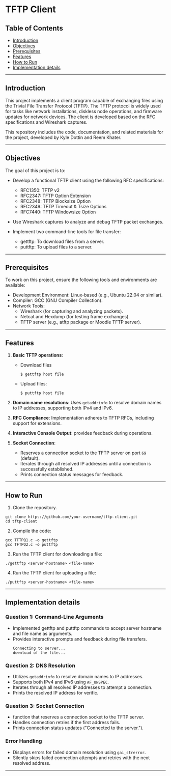 # TFTP Client

## Table of Contents

- [Introduction](#introduction)
- [Objectives](#objectives)
- [Prerequisites](#prerequisites)
- [Features](#features)
- [How to Run](#how-to-run)
- [Implementation details](#implementation-details)

---

## Introduction

This project implements a client program capable of exchanging files using the Trivial File Transfer Protocol (TFTP). The TFTP protocol is widely used for tasks like network installations, diskless node operations, and firmware updates for network devices. The client is developed based on the RFC specifications and Wireshark captures.

This repository includes the code, documentation, and related materials for the project, developed by Kyle Dottin and Reem Khater.

---

## Objectives 

The goal of this project is to:

- Develop a functional TFTP client using the following RFC specifications:
  - RFC1350: TFTP v2
  - RFC2347: TFTP Option Extension
  - RFC2348: TFTP Blocksize Option
  - RFC2349: TFTP Timeout & Tsize Options
  - RFC7440: TFTP Windowsize Option
    
- Use Wireshark captures to analyze and debug TFTP packet exchanges.

- Implement two command-line tools for file transfer:
  - gettftp: To download files from a server.
  - puttftp: To upload files to a server.
 
---

## Prerequisites 

To work on this project, ensure the following tools and environments are available:

- Development Environment: Linux-based (e.g., Ubuntu 22.04 or similar).
- Compiler: GCC (GNU Compiler Collection).
- Network Tools:
  - Wireshark (for capturing and analyzing packets).
  - Netcat and Hexdump (for testing frame exchanges).
  - TFTP server (e.g., atftp package or Moodle TFTP server).
 
---


## Features

1. **Basic TFTP operations**:
   - Download files
     ```
     $ gettftp host file
     ```
   - Upload files:
     ```
     $ puttftp host file
     ```

2. **Domain name resolutions**: Uses `getaddrinfo` to resolve domain names to IP addresses, supporting both IPv4 and IPv6. 
   
3. **RFC Compliance**: Implementation adheres to TFTP RFCs, including support for extensions.

4. **Interactive Console Output**: provides feedback during operations.

5. **Socket Connection**:
   - Reserves a connection socket to the TFTP server on port `69` (default).
   - Iterates through all resolved IP addresses until a connection is successfully established.
   - Prints connection status messages for feedback.


---

## How to Run

1. Clone the repository.
```
git clone https://github.com/your-username/tftp-client.git
cd tftp-client
```
2. Compile the code:
```
gcc TFTPQ1.c -o gettftp
gcc TFTPQ2.c -o puttftp
```
3. Run the TFTP client for downloading a file:
 ```
./gettftp <server-hostname> <file-name> 
 ```
4. Run the TFTP client for uploading a file:
```
./puttftp <server-hostname> <file-name>
```

---

## Implementation details 

### Question 1: Command-Line Arguments

- Implemented gettftp and puttftp commands to accept server hostname and file name as arguments.
- Provides interactive prompts and feedback during file transfers.
  ```
  Connecting to server...
  download of the file...
  ```

### Question 2: DNS Resolution 

- Utilizes `getaddrinfo` to resolve domain names to IP addresses.
- Supports both IPv4 and IPv6 using `AF_UNSPEC`.
- Iterates through all resolved IP addresses to attempt a connection.
- Prints the resolved IP address for verific.

### Question 3: Socket Connection

- function that reserves a connection socket to the TFTP server.
- Handles connection retries if the first address fails.
- Prints connection status updates ("Connected to the server.").

### Error Handling

- Displays errors for failed domain resolution using `gai_strerror`.
- Silently skips failed connection attempts and retries with the next resolved address.

---

